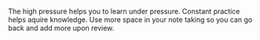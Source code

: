 The high pressure helps you to learn under pressure.
Constant practice helps aquire knowledge.
Use more space in your note taking so you can go back and add more upon review.
